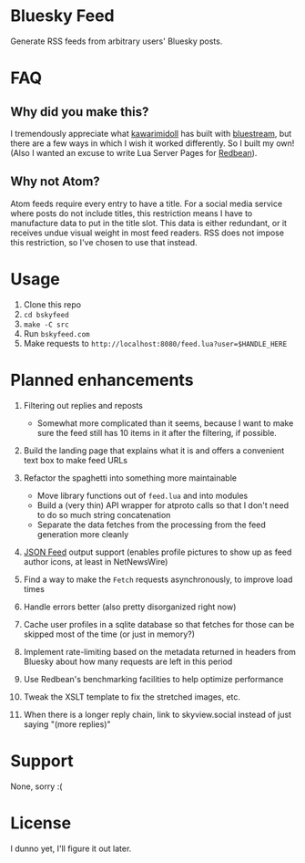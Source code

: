 # Bluesky Feed

Generate RSS feeds from arbitrary users' Bluesky posts.

# FAQ

## Why did you make this?

I tremendously appreciate what [kawarimidoll](https://github.com/kawarimidoll) has built with [bluestream](https://github.com/kawarimidoll/bluestream), but there are a few ways in which I wish it worked differently. So I built my own! (Also I wanted an excuse to write Lua Server Pages for [Redbean](https://redbean.dev)).

## Why not Atom?

Atom feeds require every entry to have a title. For a social media service where posts do not include titles, this restriction means I have to manufacture data to put in the title slot. This data is either redundant, or it receives undue visual weight in most feed readers. RSS does not impose this restriction, so I've chosen to use that instead.

# Usage

1. Clone this repo
2. `cd bskyfeed`
3. `make -C src`
4. Run `bskyfeed.com`
5. Make requests to `http://localhost:8080/feed.lua?user=$HANDLE_HERE`

# Planned enhancements

1. Filtering out replies and reposts

   - Somewhat more complicated than it seems, because I want to make sure the feed still has 10 items in it after the filtering, if possible.

2. Build the landing page that explains what it is and offers a convenient text box to make feed URLs
3. Refactor the spaghetti into something more maintainable

   - Move library functions out of `feed.lua` and into modules
   - Build a (very thin) API wrapper for atproto calls so that I don't need to do so much string concatenation
   - Separate the data fetches from the processing from the feed generation more cleanly

4. [JSON Feed](https://www.jsonfeed.org) output support (enables profile pictures to show up as feed author icons, at least in NetNewsWire)
5. Find a way to make the `Fetch` requests asynchronously, to improve load times
6. Handle errors better (also pretty disorganized right now)
7. Cache user profiles in a sqlite database so that fetches for those can be skipped most of the time (or just in memory?)
8. Implement rate-limiting based on the metadata returned in headers from Bluesky about how many requests are left in this period
9. Use Redbean's benchmarking facilities to help optimize performance
10. Tweak the XSLT template to fix the stretched images, etc.
11. When there is a longer reply chain, link to skyview.social instead of just saying "(more replies)"

# Support

None, sorry :(

# License

I dunno yet, I'll figure it out later.
